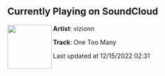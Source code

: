 ## Currently Playing on SoundCloud

[<img align="left" width="100" src="https://i1.sndcdn.com/artworks-SuzNFX7WEgYtGK3l-yXIghA-t500x500.jpg">](https://soundcloud.com/vizionn_fr/one-too-many-free-download)

**Artist**: vizionn 

**Track**: One Too Many

Last updated at 12/15/2022 02:31
